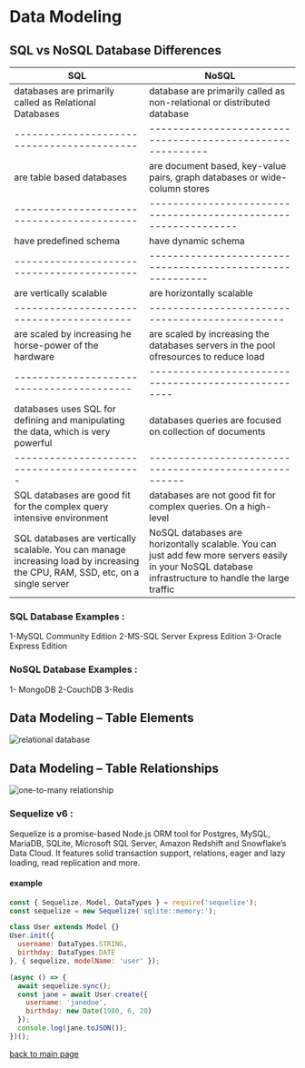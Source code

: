 

# Data Modeling


## SQL vs NoSQL Database Differences




| SQL                                      | NoSQL                                                  | 
|------------------------------------------|--------------------------------------------------------|
| databases are primarily called as Relational Databases           |database are primarily called as non-relational or distributed database|             | 
|------------------------------------------|----------------------------------------------------------| 
| are table based databases                | are document based, key-value pairs, graph databases or wide-column stores|
|------------------------------------------|---------------------------------------------------------------|
|have predefined schema                    |  have dynamic schema |
|------------------------------------------|----------------------------------------------------------|
| are vertically scalable                 |    are horizontally scalable| 
|-----------------------------------------|-----------------------------------------------|
|are scaled by increasing he horse-power of the hardware|are scaled by increasing the databases servers in the pool ofresources to reduce load|
|-----------------------------------------|----------------------------------------------------|
|databases uses SQL for defining and manipulating the data, which is very powerful|databases queries are focused on collection of documents|
|-------------------------------------------|------------------------------------------------------|
|SQL databases are good fit for the complex query intensive environment|databases are not good fit for complex queries. On a high-level|
|SQL databases are vertically scalable. You can manage increasing load by increasing the CPU, RAM, SSD, etc, on a single server|NoSQL databases are horizontally scalable. You can just add few more servers easily in your NoSQL database infrastructure to handle the large traffic||-------------------------------------------|-------------------------------------------------|

### SQL Database Examples :
1-MySQL Community Edition
2-MS-SQL Server Express Edition
3-Oracle Express Edition

### NoSQL Database Examples :
1- MongoDB
2-CouchDB
3-Redis

## Data Modeling – Table Elements 
 ![relational database](https://www.essentialsql.com/wp-content/uploads/2021/11/Database-Table-Data-Modeling.png)

 ## Data Modeling – Table Relationships
 ![one-to-many relationship](https://www.essentialsql.com/wp-content/uploads/2014/06/DataModel-Relations1.png)


### Sequelize v6 :

Sequelize is a promise-based Node.js ORM tool for Postgres, MySQL, MariaDB, SQLite, Microsoft SQL Server, Amazon Redshift and Snowflake’s Data Cloud. It features solid transaction support, relations, eager and lazy loading, read replication and more.


#### **example**

```js
const { Sequelize, Model, DataTypes } = require('sequelize');
const sequelize = new Sequelize('sqlite::memory:');

class User extends Model {}
User.init({
  username: DataTypes.STRING,
  birthday: DataTypes.DATE
}, { sequelize, modelName: 'user' });

(async () => {
  await sequelize.sync();
  const jane = await User.create({
    username: 'janedoe',
    birthday: new Date(1980, 6, 20)
  });
  console.log(jane.toJSON());
})();
```

[back to main page](./README.md)


